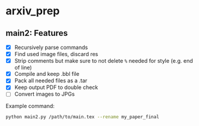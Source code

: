 # arxiv_prep

## main2: Features

- [x] Recursively parse commands
- [x] Find used image files, discard res
- [x] Strip comments but make sure to not delete `%` needed for style (e.g. end of line)
- [x] Compile and keep .bbl file
- [x] Pack all needed files as a .tar
- [x] Keep output PDF to double check
- [ ] Convert images to JPGs

Example command:

```bash
python main2.py /path/to/main.tex --rename my_paper_final
```


